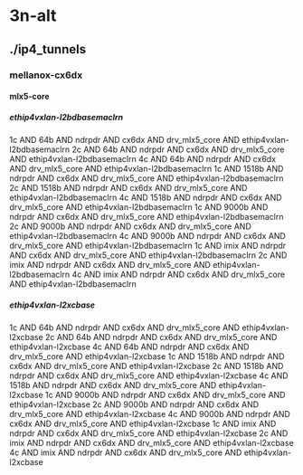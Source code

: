 # 3n-alt
## ./ip4_tunnels
### mellanox-cx6dx
#### mlx5-core
##### ethip4vxlan-l2bdbasemaclrn
1c AND 64b AND ndrpdr AND cx6dx AND drv_mlx5_core AND ethip4vxlan-l2bdbasemaclrn
2c AND 64b AND ndrpdr AND cx6dx AND drv_mlx5_core AND ethip4vxlan-l2bdbasemaclrn
4c AND 64b AND ndrpdr AND cx6dx AND drv_mlx5_core AND ethip4vxlan-l2bdbasemaclrn
1c AND 1518b AND ndrpdr AND cx6dx AND drv_mlx5_core AND ethip4vxlan-l2bdbasemaclrn
2c AND 1518b AND ndrpdr AND cx6dx AND drv_mlx5_core AND ethip4vxlan-l2bdbasemaclrn
4c AND 1518b AND ndrpdr AND cx6dx AND drv_mlx5_core AND ethip4vxlan-l2bdbasemaclrn
1c AND 9000b AND ndrpdr AND cx6dx AND drv_mlx5_core AND ethip4vxlan-l2bdbasemaclrn
2c AND 9000b AND ndrpdr AND cx6dx AND drv_mlx5_core AND ethip4vxlan-l2bdbasemaclrn
4c AND 9000b AND ndrpdr AND cx6dx AND drv_mlx5_core AND ethip4vxlan-l2bdbasemaclrn
1c AND imix AND ndrpdr AND cx6dx AND drv_mlx5_core AND ethip4vxlan-l2bdbasemaclrn
2c AND imix AND ndrpdr AND cx6dx AND drv_mlx5_core AND ethip4vxlan-l2bdbasemaclrn
4c AND imix AND ndrpdr AND cx6dx AND drv_mlx5_core AND ethip4vxlan-l2bdbasemaclrn
##### ethip4vxlan-l2xcbase
1c AND 64b AND ndrpdr AND cx6dx AND drv_mlx5_core AND ethip4vxlan-l2xcbase
2c AND 64b AND ndrpdr AND cx6dx AND drv_mlx5_core AND ethip4vxlan-l2xcbase
4c AND 64b AND ndrpdr AND cx6dx AND drv_mlx5_core AND ethip4vxlan-l2xcbase
1c AND 1518b AND ndrpdr AND cx6dx AND drv_mlx5_core AND ethip4vxlan-l2xcbase
2c AND 1518b AND ndrpdr AND cx6dx AND drv_mlx5_core AND ethip4vxlan-l2xcbase
4c AND 1518b AND ndrpdr AND cx6dx AND drv_mlx5_core AND ethip4vxlan-l2xcbase
1c AND 9000b AND ndrpdr AND cx6dx AND drv_mlx5_core AND ethip4vxlan-l2xcbase
2c AND 9000b AND ndrpdr AND cx6dx AND drv_mlx5_core AND ethip4vxlan-l2xcbase
4c AND 9000b AND ndrpdr AND cx6dx AND drv_mlx5_core AND ethip4vxlan-l2xcbase
1c AND imix AND ndrpdr AND cx6dx AND drv_mlx5_core AND ethip4vxlan-l2xcbase
2c AND imix AND ndrpdr AND cx6dx AND drv_mlx5_core AND ethip4vxlan-l2xcbase
4c AND imix AND ndrpdr AND cx6dx AND drv_mlx5_core AND ethip4vxlan-l2xcbase